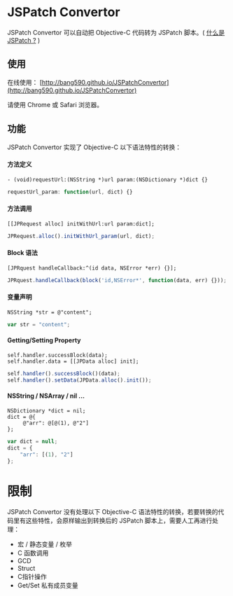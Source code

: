 # JSPatch Convertor

JSPatch Convertor 可以自动把 Objective-C 代码转为 JSPatch 脚本。( [什么是 JSPatch ?](https://github.com/bang590/JSPatch) )

## 使用

在线使用： [http://bang590.github.io/JSPatchConvertor](http://bang590.github.io/JSPatchConvertor)

请使用 Chrome 或 Safari 浏览器。

## 功能

JSPatch Convertor 实现了 Objective-C 以下语法特性的转换：

#### 方法定义
```objc
- (void)requestUrl:(NSString *)url param:(NSDictionary *)dict {}
```

```js
requestUrl_param: function(url, dict) {}
```

#### 方法调用
```objc
[[JPRequest alloc] initWithUrl:url param:dict];
```
```js
JPRequest.alloc().initWithUrl_param(url, dict);
```

#### Block 语法
```objc
[JPRquest handleCallback:^(id data, NSError *err) {}];
```
```js
JPRquest.handleCallback(block('id,NSError*', function(data, err) {}));
```


#### 变量声明
```objc
NSString *str = @"content";
```
```js
var str = "content";
```

#### Getting/Setting Property
```objc
self.handler.successBlock(data);
self.handler.data = [[JPData alloc] init];
```
```js
self.handler().successBlock()(data);
self.handler().setData(JPData.alloc().init());
```

#### NSString / NSArray / nil ...
```objc
NSDictionary *dict = nil;
dict = @{
     @"arr": @[@(1), @"2"]
};
```
```js
var dict = null;
dict = {
    "arr": [(1), "2"]
};
```


# 限制

JSPatch Convertor 没有处理以下 Objective-C 语法特性的转换，若要转换的代码里有这些特性，会原样输出到转换后的 JSPatch 脚本上，需要人工再进行处理：

- 宏 / 静态变量 / 枚举
- C 函数调用
- GCD
- Struct
- C指针操作
- Get/Set 私有成员变量

